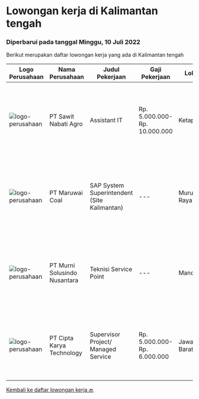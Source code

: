 
  # Lowongan kerja di Kalimantan tengah

  ### Diperbarui pada tanggal Minggu, 10 Juli 2022

  Berikut merupakan daftar lowongan kerja yang ada di Kalimantan tengah

  |Logo Perusahaan | Nama Perusahaan | Judul Pekerjaan | Gaji Pekerjaan | Lokasi | Deskripsi | Tanggal diunggah | Pranala |
  | -------------- | --------------- | --------------- | --------- | --------- | -------------- | ------- | ----------- |
  |![logo-perusahaan](https://image-service-cdn.seek.com.au/914edee7af0f14868669bc528d2e9f1eb565d65e/ee4dce1061f3f616224767ad58cb2fc751b8d2dc)|PT Sawit Nabati Agro|Assistant IT|Rp. 5.000.000-Rp. 10.000.000|Ketapang|Tugas Pekerjaan: Mengatur dan mengawasi koneksi jaringan dan mengkoordinir penggunaan asset IT. Mengatasi masalah gangguan jaringan internet, telepon,...|Senin, 27 Juni 2022|https://www.jobstreet.co.id/id/job/assistant-it-3935103?token=0~070fb36c-7350-428a-a7c6-8a6c53a949fd&sectionRank=1&jobId=jobstreet-id-job-3935103|
|![logo-perusahaan](https://image-service-cdn.seek.com.au/c169406c0994f78988f1a14ac5ce15f507c68e6e/ee4dce1061f3f616224767ad58cb2fc751b8d2dc)|PT Maruwai Coal|SAP System Superintendent (Site Kalimantan)|---|Murung Raya|Role ObjectiveThe objective of SAP System Superintendent role is to ensure maximum utilization of SAP at Adaro MetCoal. There will be several modules...|Jumat, 01 Juli 2022|https://www.jobstreet.co.id/id/job/sap-system-superintendent-site-kalimantan-3941012?token=0~070fb36c-7350-428a-a7c6-8a6c53a949fd&sectionRank=2&jobId=jobstreet-id-job-3941012|
|![logo-perusahaan](https://image-service-cdn.seek.com.au/2d1ea8ff0455564725ee461e7649b26b6f031a13/ee4dce1061f3f616224767ad58cb2fc751b8d2dc)|PT Murni Solusindo Nusantara|Teknisi Service Point|---|Manokwari|DESKRIPSI PEKERJAAN: Melakukan PM (Preventive Maintenance) dan CM (Corrective Maintenance) ke customer sesuai dengan SLA yang sudah ditetapkan....|Rabu, 29 Juni 2022|https://www.jobstreet.co.id/id/job/teknisi-service-point-3937585?token=0~070fb36c-7350-428a-a7c6-8a6c53a949fd&sectionRank=3&jobId=jobstreet-id-job-3937585|
|![logo-perusahaan](https://image-service-cdn.seek.com.au/a11cad0914ed7e7855ca00a4ca693b8cefcb5be2/ee4dce1061f3f616224767ad58cb2fc751b8d2dc)|PT Cipta Karya Technology|Supervisor Project/ Managed Service|Rp. 5.000.000-Rp. 6.000.000|Jawa Barat|Supervisor Project/ Managed Service (Seluruh Indonesia)Kualifikasi : Usia maksimal 45 tahun. Pendidikan minimal SMK/D-3/ Sederajatnya. Pengalaman...|Sabtu, 18 Juni 2022|https://www.jobstreet.co.id/id/job/supervisor-project-managed-service-3925241?token=0~070fb36c-7350-428a-a7c6-8a6c53a949fd&sectionRank=4&jobId=jobstreet-id-job-3925241|


  [Kembali ke daftar lowongan kerja 🔙](../README.md#daftar-lowongan-kerja)
  